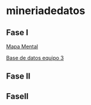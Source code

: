 # mineriadedatos

## Fase I

 [Mapa Mental](https://github.com/mayraberrones94/FCFM/blob/master/Clase_Mineria_2020/Mapa%20Mental%20I.pdf)
 
 
 
 
 [Base de datos equipo 3 ](https://github.com/AnaDavila1/Mineria-de-datos-FCFM/blob/main/Ej1_BasesDatos_Equipo_3.pdf)

 
 ## Fase II
  
 
 ## FaseII



